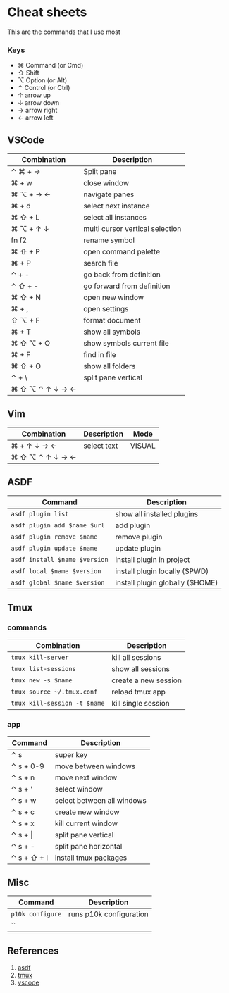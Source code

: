 # Cheat sheets

This are the commands that I use most

### Keys
* ⌘ Command (or Cmd)
* ⇧ Shift
* ⌥ Option (or Alt)
* ⌃ Control (or Ctrl)
* ↑ arrow up 
* ↓ arrow down
* → arrow right
* ← arrow left

## VSCode
| Combination     | Description                     |
| --------------- | ------------------------------- |
| ⌃ ⌘ + →         | Split pane                      |
| ⌘ + w           | close window                    |
| ⌘ ⌥ + → ←       | navigate panes                  |
| ⌘ + d           | select next instance            |
| ⌘ ⇧ + L         | select all instances            |
| ⌘ ⌥ + ↑ ↓       | multi cursor vertical selection |
| fn f2           | rename symbol                   |
| ⌘ ⇧ + P         | open command palette            |
| ⌘ + P           | search file                     |
| ⌃ + -           | go back from definition         |
| ⌃ ⇧ + -         | go forward from definition      |
| ⌘ ⇧ + N         | open new window                 |
| ⌘ + ,           | open settings                   |
| ⇧ ⌥ + F         | format document                 |
| ⌘ + T           | show all symbols                |
| ⌘ ⇧ ⌥ + O       | show symbols current file       |
| ⌘ + F           | find in file                    |
| ⌘ ⇧ + O         | show all folders                |
| ⌃ + \           | split pane vertical             |
| ⌘ ⇧ ⌥ ⌃ ↑ ↓ → ← |                                 |

## Vim
| Combination     | Description | Mode   |
| --------------- | ----------- | ------ |
| ⌘ + ↑ ↓ → ←     | select text | VISUAL |
| ⌘ ⇧ ⌥ ⌃ ↑ ↓ → ← |             |        |
 

## ASDF
| Command                       | Description                     |
| ----------------------------- | ------------------------------- |
| `asdf plugin list`            | show all installed plugins      |
| `asdf plugin add $name $url`  | add plugin                      |
| `asdf plugin remove $name`    | remove plugin                   |
| `asdf plugin update $name`    | update plugin                   |
| `asdf install $name $version` | install plugin in project       |
| `asdf local $name $version`   | install plugin locally ($PWD)   |
| `asdf global $name $version`  | install plugin globally ($HOME) |

## Tmux
### commands
| Combination                  | Description          |
| ---------------------------- | -------------------- |
| `tmux kill-server`           | kill all sessions    |
| `tmux list-sessions`         | show all sessions    |
| `tmux new -s $name`          | create a new session |
| `tmux source ~/.tmux.conf`   | reload tmux app      |
| `tmux kill-session -t $name` | kill single session  |

### app
| Command     | Description                |
| ----------- | -------------------------- |
| ⌃ s         | super key                  |
| ⌃ s + 0-9   | move between windows       |
| ⌃ s + n     | move next window           |
| ⌃ s + '     | select window              |
| ⌃ s + w     | select between all windows |
| ⌃ s + c     | create new window          |
| ⌃ s + x     | kill current window        |
| ⌃ s + \|    | split pane vertical        |
| ⌃ s + -     | split pane horizontal      |
| ⌃ s + ⇧ + I | install tmux packages      |

## Misc
| Command          | Description             |
| ---------------- | ----------------------- |
| `p10k configure` | runs p10k configuration |
| ``               |                         |



## References

1. [asdf](https://asdf-vm.com/manage/commands.html)
2. [tmux](https://medium.com/@Sle3pyHead/tmux-cheat-sheet-and-quick-guide-44038cbe2870)
3. [vscode](https://code.visualstudio.com/shortcuts/keyboard-shortcuts-macos.pdf)